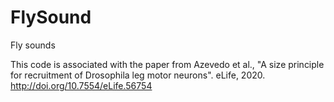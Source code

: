 # FlySound
Fly sounds

This code is associated with the paper from Azevedo et al., "A size principle for recruitment of Drosophila leg motor neurons". eLife, 2020. http://doi.org/10.7554/eLife.56754 
